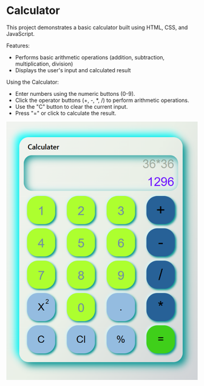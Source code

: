# Calculator

This project demonstrates a basic calculator built using HTML, CSS, and JavaScript.

Features:

<ul>
<li>Performs basic arithmetic operations (addition, subtraction, multiplication, division)</li>
<li>Displays the user's input and calculated result</li>
</ul>

Using the Calculator:

<ul>
<li>Enter numbers using the numeric buttons (0-9).</li>
<li>Click the operator buttons (+, -, *, /) to perform arithmetic operations.</li>
<li>Use the "C" button to clear the current input.</li>
<li>Press "=" or click to calculate the result.</li>
</ul>

<img src="images/photo.png">
